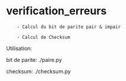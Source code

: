 # verification_erreurs


		- Calcul du bit de parite pair & impair

		- Calcul de Checksum

Utilisation:

   bit de parite: ./paire.py
   
   checksum: ./checksum.py 

